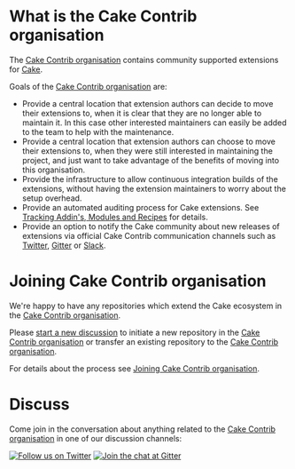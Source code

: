 # What is the Cake Contrib organisation

The [Cake Contrib organisation] contains community supported extensions for [Cake](https://cakebuild.net/).

Goals of the [Cake Contrib organisation] are:

* Provide a central location that extension authors can decide to move their extensions to, when it is clear that they are no longer able to maintain it.
  In this case other interested maintainers can easily be added to the team to help with the maintenance.
* Provide a central location that extension authors can choose to move their extensions to, when they were still interested in maintaining the project, and just want to take advantage of the benefits of moving into this organisation.
* Provide the infrastructure to allow continuous integration builds of the extensions, without having the extension maintainers to worry about the setup overhead.
* Provide an automated auditing process for Cake extensions.
  See [Tracking Addin's, Modules and Recipes](https://github.com/cake-contrib/Home/blob/master/CONTRIBUTING.md#tracking-addins-modules-and-recipes) for details.
* Provide an option to notify the Cake community about new releases of extensions via official Cake Contrib communication channels such as [Twitter], [Gitter] or [Slack].

[Twitter]: https://twitter.com/cakecontrib
[Gitter]: https://gitter.im/cake-contrib
[Slack]: https://cake-contrib.slack.com

# Joining Cake Contrib organisation

We're happy to have any repositories which extend the Cake ecosystem in the [Cake Contrib organisation].

Please [start a new discussion](https://github.com/cake-build/cake/discussions) to initiate a new repository in the
[Cake Contrib organisation] or transfer an existing repository to the [Cake Contrib organisation].

For details about the process see [Joining Cake Contrib organisation](https://github.com/cake-contrib/Home/blob/master/CONTRIBUTING.md).

# Discuss

Come join in the conversation about anything related to the [Cake Contrib organisation] in one of our discussion channels:

[![Follow us on Twitter](https://img.shields.io/twitter/follow/cakecontrib?style=for-the-badge)](https://twitter.com/cakecontrib)
[![Join the chat at Gitter](https://img.shields.io/gitter/room/cake-contrib/Lobby?style=for-the-badge)](https://gitter.im/cake-contrib/Lobby)

[Cake Contrib organisation]: https://github.com/cake-contrib
